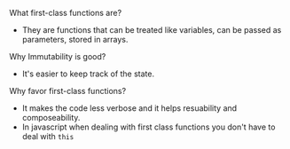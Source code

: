 What first-class functions are? 
- They are functions that can be treated like variables, can be passed as parameters, stored in arrays. 

Why Immutability is good? 
- It's easier to keep track of the state. 

Why favor first-class functions? 
- It makes the code less verbose and it helps resuability and composeability. 
- In javascript when dealing with first class functions you don't have to deal with `this`
